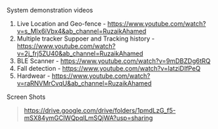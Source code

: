 System demonstration videos
  1. Live Location and Geo-fence - https://www.youtube.com/watch?v=s_MIx6iVbx4&ab_channel=RuzaikAhamed
  2. Multiple tracker Suppoer and Tracking history - https://www.youtube.com/watch?v=2j_frj5ZU40&ab_channel=RuzaikAhamed
  3. BLE Scanner - https://www.youtube.com/watch?v=9mDBZDg6tRQ
  4. Fall detection - https://www.youtube.com/watch?v=latziDIfPeQ
  5. Hardwear - https://www.youtube.com/watch?v=raRNVMrCvqU&ab_channel=RuzaikAhamed

Screen Shots 
  > https://drive.google.com/drive/folders/1pmdLzG_f5-mSX84ymGClWQpqILmSQjWA?usp=sharing
